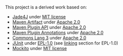 
This project is a derived work based on:

* [Jade4J] under [MIT license]
* [Maven Artifact] under [Apache 2.0]
* [Maven Plugin API] under [Apache 2.0]
* [Maven Plugin Annotations] under [Apache 2.0]
* [Commons Lang 3] under [Apache 2.0]
* [JUnit] under [EPL-1.0] (see [linking] section for EPL-1.0)
* [Mockito] under [MIT license]

[Jade4J]: https://github.com/neuland/jade4j
[Maven Artifact]: https://github.com/apache/maven/tree/master/maven-artifact
[Maven Plugin API]: https://github.com/apache/maven/tree/master/maven-plugin-api
[Maven Plugin Annotations]: https://github.com/apache/maven-plugin-tools/tree/master/maven-plugin-annotations
[Commons Lang 3]: https://github.com/apache/commons-lang
[JUnit]: https://github.com/junit-team/junit4
[Mockito]: https://github.com/mockito/mockito

[MIT license]: https://opensource.org/licenses/MIT
[Apache 2.0]: https://opensource.org/licenses/Apache-2.0
[EPL-1.0]: https://opensource.org/licenses/EPL-1.0
[linking]: https://www.eclipse.org/legal/eplfaq.php#LINK
